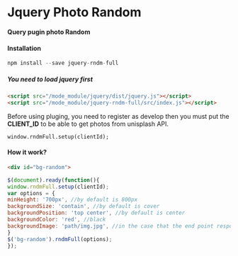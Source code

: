 # Jquery Photo Random
**Query pugin photo Random**
#### Installation
```js
npm install --save jquery-rndm-full
````

##### You need to load jquery first
```html
<script src="/mode_module/jquery/dist/jquery.js"></script>
<script src="/mode_module/jquery-rndm-full/src/index.js"></script>
```
Before using pluging, you need to register as develop then you must put the **CLIENT_ID** to be able to get photos from unisplash API.

```JS
window.rndmFull.setup(clientId);
```

#### How it work?

```html
<div id="bg-random">
```
```js
$(document).ready(function(){
window.rndmFull.setup(clientId);
var options = {
minHeight: '700px', //by default is 800px
backgroundSize: 'contain', //by default is cover
backgroundPosition: 'top center', //by default is center
backgroundColor: 'red', //black
backgroundImage: 'path/img.jpg', //in the case that the end point responses with an error
}
$('bg-random').rndmFull(options);
});
```







